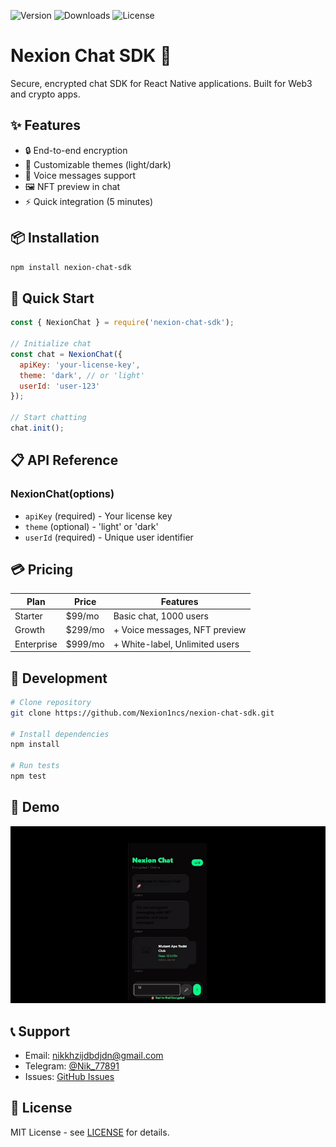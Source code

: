 ![Version](https://img.shields.io/npm/v/nexion-chat-sdk)
![Downloads](https://img.shields.io/npm/dm/nexion-chat-sdk)
![License](https://img.shields.io/npm/l/nexion-chat-sdk)

# Nexion Chat SDK 💬

Secure, encrypted chat SDK for React Native applications. Built for Web3 and crypto apps.

## ✨ Features

- 🔒 End-to-end encryption
- 🎨 Customizable themes (light/dark)
- 💬 Voice messages support
- 🖼️ NFT preview in chat
- ⚡ Quick integration (5 minutes)

## 📦 Installation

```bash
npm install nexion-chat-sdk
```

## 🚀 Quick Start

```javascript
const { NexionChat } = require('nexion-chat-sdk');

// Initialize chat
const chat = NexionChat({
  apiKey: 'your-license-key',
  theme: 'dark', // or 'light'
  userId: 'user-123'
});

// Start chatting
chat.init();
```

## 📋 API Reference

### NexionChat(options)
- `apiKey` (required) - Your license key
- `theme` (optional) - 'light' or 'dark'
- `userId` (required) - Unique user identifier

## 💳 Pricing

| Plan | Price | Features |
|------|-------|----------|
| Starter | $99/mo | Basic chat, 1000 users |
| Growth | $299/mo | + Voice messages, NFT preview |
| Enterprise | $999/mo | + White-label, Unlimited users |

## 🔧 Development

```bash
# Clone repository
git clone https://github.com/Nexion1ncs/nexion-chat-sdk.git

# Install dependencies
npm install

# Run tests
npm test
```

## 🎥 Demo

![Nexion Chat Demo](docs/demo.gif)

## 📞 Support

- Email: nikkhzijdbdjdn@gmail.com
- Telegram: [@Nik_77891](https://t.me/Nik_77891)
- Issues: [GitHub Issues](https://github.com/Nexion1ncs/nexion-chat-sdk/issues)

## 📄 License

MIT License - see [LICENSE](LICENSE) for details.
